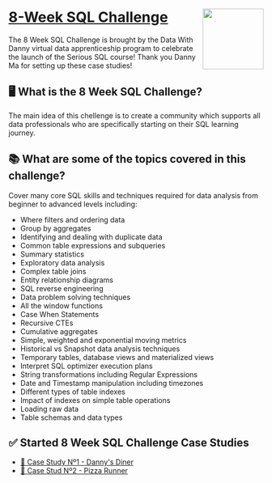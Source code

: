 # [8-Week SQL Challenge](https://8weeksqlchallenge.com) <img src="https://s3.amazonaws.com/thinkific-import/357412/n0nS0vA3RmOtzsH99jyf_Data_With_Danny_Round_Logo_png" align="right" width="120" />

The 8 Week SQL Challenge is brought by the Data With Danny virtual data apprenticeship program to celebrate the launch of the Serious SQL course! Thank you Danny Ma for setting up these case studies!

## 🖥️ What is the 8 Week SQL Challenge?

The main idea of this chellenge is to create a community which supports all data professionals who are specifically starting on their SQL learning journey.

## 📚 What are some of the topics covered in this challenge?

Cover many core SQL skills and techniques required for data analysis from beginner to advanced levels including:

- Where filters and ordering data
- Group by aggregates
- Identifying and dealing with duplicate data
- Common table expressions and subqueries
- Summary statistics
- Exploratory data analysis
- Complex table joins
- Entity relationship diagrams
- SQL reverse engineering
- Data problem solving techniques
- All the window functions
- Case When Statements
- Recursive CTEs
- Cumulative aggregates
- Simple, weighted and exponential moving metrics
- Historical vs Snapshot data analysis techniques
- Temporary tables, database views and materialized views
- Interpret SQL optimizer execution plans
- String transformations including Regular Expressions
- Date and Timestamp manipulation including timezones
- Different types of table indexes
- Impact of indexes on simple table operations
- Loading raw data
- Table schemas and data types

## ✅ Started 8 Week SQL Challenge Case Studies

- [🥗 Case Study Nº1 - Danny's Diner](https://github.com/yogitadarade/8WeekSqlChallenge/blob/main/CaseStudy%201-Danny's%20Dinner/README.md)
- [🍕 Case Stud Nº2 - Pizza Runner](#)





